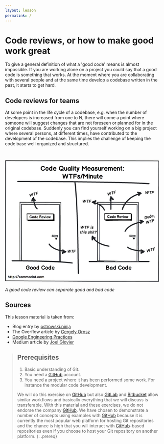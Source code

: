 ```yaml
---
layout: lesson
permalink: /
---
```


# Code reviews, or how to make good work great
To give a general definition of what a 'good code' means is almost impossible. If you are working alone on a project you could say that a good code is something that works. At the moment where you are collaborating with several people and at the same time develop a codebase written in the past, it starts to get hard.

## Code reviews for teams
At some point in the life cycle of a codebase, e.g. when the number of developers is increased from one to N, there will come a point where someone will suggest changes that are not foreseen or planned for in the original codebase. Suddenly you can find yourself working on a big project where several persons, at different times, have contributed to the development of the codebase. This implies the challenge of keeping the code base well organized and structured.


<br>

![](/img/index/wtf.png)


*A good code review can separate good and bad code*
<br>


## Sources
This lesson material is taken from:
- Blog entry by [ostrowski.ninja](https://ostrowski.ninja/code-review-practices/)
- The Overflow article by [Gergely Orosz](https://stackoverflow.blog/2019/09/30/how-to-make-good-code-reviews-better/)
- [Google Engineering Practices](https://github.com/google/eng-practices)
- Medium article by [Joel Glovier](https://medium.com/@jglovier/improving-code-review-on-github-ca550ceac5b8)


> ## Prerequisites
>
> 1. Basic understanding of Git.
> 2. You need a [GitHub](https://github.com) account.
> 3. You need a project where it has been performed some work. For instance the modular code development.
>
> We will do this exercise on [GitHub](https://github.com) but also
> [GitLab](https://gitlab.com) and [Bitbucket](https://bitbucket.org) allow
> similar workflows and basically everything that we will discuss is transferable. With
> this material and these exercises, we do not endorse the company
> [GitHub](https://github.com). We have chosen to demonstrate a number of
> concepts using examples with [GitHub](https://github.com) because it is
> currently the most popular web platform for hosting Git repositories and the chance is high
> that you will interact with [GitHub](https://github.com)-based repositories even if you
> choose to host your Git repository on another platform.
{: .prereq}
